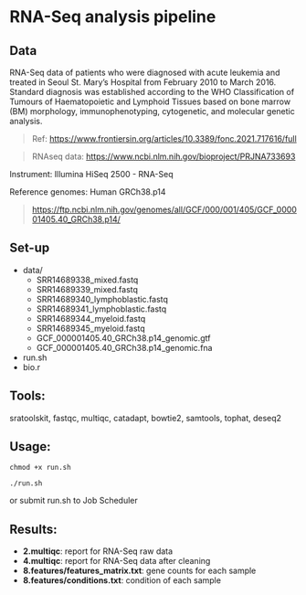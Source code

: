 # RNA-Seq analysis pipeline

## Data
RNA-Seq data of patients who were diagnosed with acute leukemia and treated in Seoul St. Mary’s Hospital from February 2010 to March 2016. Standard diagnosis was established according to the WHO Classification of Tumours of Haematopoietic and Lymphoid Tissues based on bone marrow (BM) morphology, immunophenotyping, cytogenetic, and molecular genetic analysis.

> Ref: https://www.frontiersin.org/articles/10.3389/fonc.2021.717616/full


> RNAseq data: https://www.ncbi.nlm.nih.gov/bioproject/PRJNA733693

Instrument: Illumina HiSeq 2500 - RNA-Seq

Reference genomes: Human GRCh38.p14

> https://ftp.ncbi.nlm.nih.gov/genomes/all/GCF/000/001/405/GCF_000001405.40_GRCh38.p14/

## Set-up
- data/
    - SRR14689338_mixed.fastq
    - SRR14689339_mixed.fastq
    - SRR14689340_lymphoblastic.fastq
    - SRR14689341_lymphoblastic.fastq
    - SRR14689344_myeloid.fastq
    - SRR14689345_myeloid.fastq
    - GCF_000001405.40_GRCh38.p14_genomic.gtf
    - GCF_000001405.40_GRCh38.p14_genomic.fna
- run.sh
- bio.r
## Tools: 
sratoolskit, fastqc, multiqc, catadapt, bowtie2, samtools, tophat, deseq2

## Usage:
```
chmod +x run.sh

./run.sh
```

or submit run.sh to Job Scheduler
## Results:
* **2.multiqc**: report for RNA-Seq raw data
* **4.multiqc**: report for RNA-Seq data after cleaning
* **8.features/features_matrix.txt**: gene counts for each sample
* **8.features/conditions.txt**: condition of each sample
